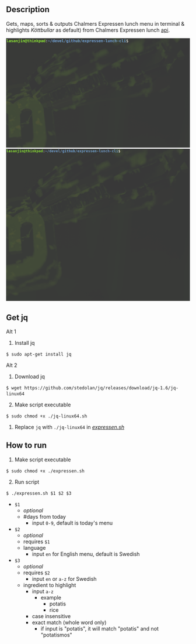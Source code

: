 ## Description
Gets, maps, sorts & outputs Chalmers Expressen lunch menu in terminal & highlights *Köttbullar* as default) from Chalmers Expressen lunch [api](https://chalmerskonferens.se/en/api/). 

<img src="gif-sh-1.gif" width="640">
<img src="gif-sh-2.gif" width="640">

## Get jq
Alt 1
1. Install jq
```
$ sudo apt-get install jq
```

Alt 2
1. Download jq
```
$ wget https://github.com/stedolan/jq/releases/download/jq-1.6/jq-linux64
```
2. Make script executable
```
$ sudo chmod +x ./jq-linux64.sh 
```
1. Replace `jq` with `./jq-linux64` in [*expressen.sh*](../bash/expressen.sh)


## How to run
1. Make script executable
```
$ sudo chmod +x ./expressen.sh 
```

2. Run script
```
$ ./expressen.sh $1 $2 $3
```
- `$1`
  -  *optional* 
  -  #days from today
     -  input `0-9`, default is today's menu
- `$2` 
  - *optional*
  - requires `$1`
  - language
    - input `en` for English menu, default is Swedish
- `$3` 
  - *optional*
  - requires `$2`
    - input `en` or `a-z` for Swedish
  - ingredient to highlight
    - input `a-z`
      - example
        - potatis
        - rice
    - case insensitive
    - exact match (whole word only)
      - if input is "potatis", it will match "potatis" and not "potatismos"